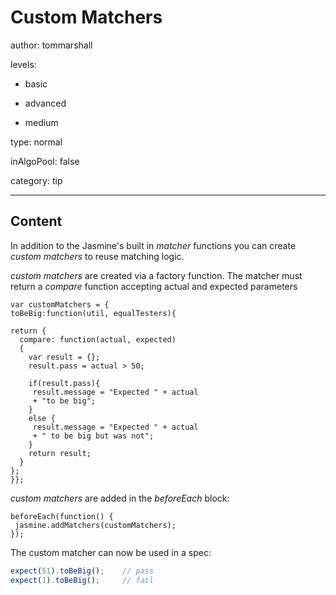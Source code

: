 # Custom Matchers
author: tommarshall

levels:

  - basic

  - advanced

  - medium

type: normal

inAlgoPool: false

category: tip

---
## Content

In addition to the Jasmine's built in *matcher* functions you can create *custom matchers* to reuse matching logic.

*custom matchers* are created via a factory function. The matcher must return a *compare* function accepting actual and expected parameters 

```
var customMatchers = {		
toBeBig:function(util, equalTesters){
		
return {
  compare: function(actual, expected)
  {
    var result = {};
    result.pass = actual > 50;

    if(result.pass){
     result.message = "Expected " + actual
     + "to be big";
    }
    else {
     result.message = "Expected " + actual 
     + " to be big but was not";
    }            
    return result;
  }
};
}};
```
*custom matchers* are added in the *beforeEach* block:
```
beforeEach(function() {
 jasmine.addMatchers(customMatchers);
});	
```
The custom matcher can now be used in a spec:

```javascript
expect(51).toBeBig();    // pass
expect(1).toBeBig();     // fail
```